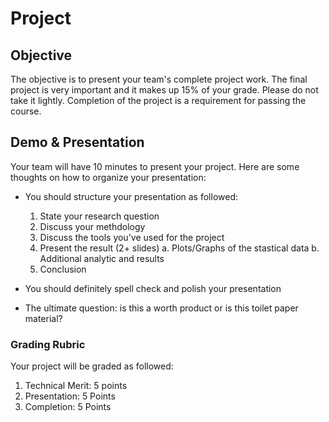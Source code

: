 # Project

## Objective

The objective is to present your team's complete project work.  The final project is very important and it makes up 15% of your grade.  Please do not take it lightly.  Completion of the project is a requirement for passing the course.

## Demo & Presentation

Your team will have 10 minutes to present your project.  Here are some thoughts on how to organize your presentation:

* You should structure your presentation as followed:
  1. State your research question
  2. Discuss your methdology
  3. Discuss the tools you've used for the project
  4. Present the result (2+ slides)
     a. Plots/Graphs of the stastical data
     b. Additional analytic and results
  5. Conclusion

* You should definitely spell check and polish your presentation

* The ultimate question: is this a worth product or is this toilet paper material?

### Grading Rubric

Your project will be graded as followed:

1. Technical Merit: 5 points
2. Presentation: 5 Points
3. Completion: 5 Points


